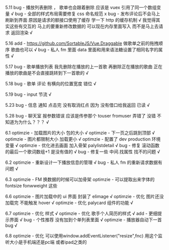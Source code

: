 5.11
bug - 播放列表删除 ， 歌单也会跟着删除 应该是 vuex 引用了同一个数组变量 √
bug - 全部的样式布局需要修复 css 命名规范 x
bug - 发布评论后不会马上刷新到界面 原因是请求的额接口使用了缓存 学一下 http 的缓存机制 √ 我觉得其实这些有交互的 马上的要重新修改数据的 可以现在内存里面写入 而不是马上去请求 返回渲染 √

5.16
add - https://github.com/SortableJS/Vue.Draggable 做歌单之前的拖拽顺序 歌曲也可以 √
bug - 私人 fm 里面 data 里面和用来语法糖设置了相同名字的属性 √

5.17
bug - 歌单播放列表 我先删除在播放的上一首歌 再删除正在播放的歌曲 正在播放的歌曲是不会直接跳转到下一首歌的 √

5.18
bug - 歌单 评论 有横向的位置宽度 错位 √

5.19
bug - input 节流 √

5.23
bug - 信息 通知 点击完 没有取消红点 因为 没有借口给我返回 已读 √

5.28
bug - 聊天室 报参数错误 应该是传参那个 touser fromuser 弄错了 没错 不知道为为什么？？？ √

6.1
optimzie - 加载图片的大小 包的大小 √
optimzie - 下一页之后跳到顶部 √
optimzie - 图片都限制大小 加载更小 √
optimzie - 配置了 dev production 环境变量 √
optimzie - 优化进去画面 加入骨架 palylistdetail √
bug - 修复 滚动函数的最后一个歌词数组+1 是没有值的 √
bug - 修复一些 中间.找属性 找不的问题 √

6.2
optimzie - 重新设计一下播放信息的管理 √
bug - 私人 fm 的重新请求数据有问题 √

6.3
optimzie - FM 换数据的时候可以加骨架
optimzie - 可以提取出来字体的 fontsize fonwweight 这些

6.6
optimzie - 图片加载中的 ui 界面 封装了 elimage √
optimzie - 优化 图片还没加载完 不能触发 hover √
optimzie - 优化 palycard 组件的功能 √

6.7
optimzie - 优化 样式 √
optimzie - 优化 歌手个人简历的样式 √
add - 更细提示界面 √
bug - 个性推荐 没有加到个单列表里面 √
optimzie - 播放器自动下一首bug √

6.8
optimzie - 优化 可以使用window.addEventListener("resize",fnc) 用这个监听大小是手机端还是pc端 或者ipad之类的
